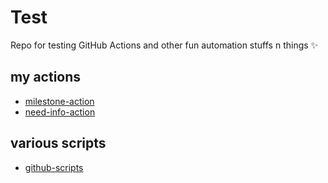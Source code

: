 # Test
Repo for testing GitHub Actions and other fun automation stuffs n things ✨

## my actions
- [milestone-action](https://github.com/benelan/milestone-action)
- [need-info-action](https://github.com/benelan/need-info-action)

## various scripts
- [github-scripts](https://github.com/benelan/github-scripts)

